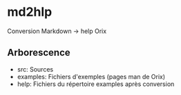 # md2hlp
Conversion  Markdown -> help Orix

## Arborescence
- src: Sources
- examples: Fichiers d'exemples (pages man de Orix)
- help: Fichiers du répertoire examples après conversion
